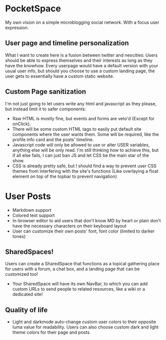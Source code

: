 # PocketSpace
My own vision on a simple microblogging social network. With a focus user expression.

## User page and timeline personalization
What I want to create here is a fusion between twitter and neocities: Users should be able to express themselves and their interests as long as they have the knowhow.
Every userpage would have a default version with your usual user info, but should you choose to use a custom landing page, the user gets to essentially have a custom static website.

## Custom Page sanitization
I'm not just going to let users write any html and javascript as they please, but instead limit it to safer components: 
- Raw HTML is mostly fine, but events and forms are veto'd (Except for onClick).
- There will be some custom HTML tags to easily put default site components where the user wants them. Some will be required, like the profile info card and the posts' timeline.
- Javascript code will only be allowed to use or alter USER variables, anything else will be only read. I'm still thinking how to achieve this, but if all else fails, I can just ban JS and let CSS be the main star of the show.
- CSS is already pretty safe, but I should find a way to prevent user CSS themes from interfering with the site's functions (Like overlaying a float element on top of the topbar to prevent navigation)

# User Posts
- Markdown support
- Colored text support
- In-browser editor to aid users that don't know MD by heart or plain don't have the necessary characters on their keyboard layout
- User can customize their own posts' font, font color (limited to darker tones)

## SharedSpaces!
Users can create a SharedSpace that functions as a topical gathering place for users with a forum, a chat box, and a landing page that can be customized too!
- Your SharedSpace will have its own NavBar, to which you can add custom URLs to send people to related resources, like a wiki or a dedicated site!

## Quality of life
- Light and darkmode auto-change custom user colors to their opposite luma value for readability. Users can also choose custom dark and light theme colors for their page and posts.
